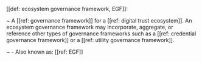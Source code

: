 [[def: ecosystem governance framework, EGF]]:

~ A [[ref: governance framework]] for a [[ref: digital trust ecosystem]]. An ecosystem governance framework may incorporate, aggregate, or reference other types of governance frameworks such as a [[ref: credential governance framework]] or a [[ref: utility governance framework]].

~ - Also known as: [[ref: EGF]]
